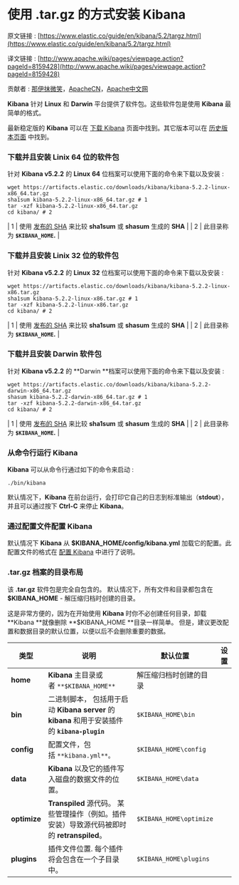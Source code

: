 # 使用 .tar.gz 的方式安装 Kibana

原文链接 : [https://www.elastic.co/guide/en/kibana/5.2/targz.html](https://www.elastic.co/guide/en/kibana/5.2/targz.html)

译文链接 : [http://www.apache.wiki/pages/viewpage.action?pageId=8159428](http://www.apache.wiki/pages/viewpage.action?pageId=8159428)

贡献者 : [那伊抹微笑](/display/~wangyangting)，[ApacheCN](/display/~apachecn)，[Apache中文网](/display/~apachechina)

**Kibana** 针对 **Linux** 和 **Darwin** 平台提供了软件包。这些软件包是使用 **Kibana** 最简单的格式。

最新稳定版的 **Kibana** 可以在 [下载 Kibana](https://www.elastic.co/downloads/kibana) 页面中找到。其它版本可以在 [历史版本页面](https://www.elastic.co/downloads/past-releases) 中找到。

### 下载并且安装 Linix 64 位的软件包

针对 **Kibana v5.2.2** 的 **Linux** **64** 位档案可以使用下面的命令来下载以及安装 : 

```
wget https://artifacts.elastic.co/downloads/kibana/kibana-5.2.2-linux-x86_64.tar.gz
sha1sum kibana-5.2.2-linux-x86_64.tar.gz # 1
tar -xzf kibana-5.2.2-linux-x86_64.tar.gz
cd kibana/ # 2
```

| 1 | 使用 [发布的 SHA](https://artifacts.elastic.co/downloads/kibana/kibana-5.2.1-linux-x86_64.tar.gz.sha1) 来比较 **sha1sum** 或 **shasum** 生成的 **SHA** |
| 2 | 此目录称为 **`$KIBANA_HOME`.** |

### 下载并且安装 Linix 32 位的软件包

针对 **Kibana v5.2.2** 的 **Linux** **32** 位档案可以使用下面的命令来下载以及安装 : 

```
wget https://artifacts.elastic.co/downloads/kibana/kibana-5.2.2-linux-x86.tar.gz
sha1sum kibana-5.2.2-linux-x86.tar.gz # 1
tar -xzf kibana-5.2.2-linux-x86.tar.gz
cd kibana/ # 2
```

| 1 | 使用 [发布的 SHA](https://artifacts.elastic.co/downloads/kibana/kibana-5.2.1-linux-x86_64.tar.gz.sha1) 来比较 **sha1sum** 或 **shasum** 生成的 **SHA** |
| 2 | 此目录称为 **`$KIBANA_HOME`.** |

### 下载并且安装 Darwin 软件包

针对 **Kibana v5.2.2** 的 **Darwin **档案可以使用下面的命令来下载以及安装 : 

```
wget https://artifacts.elastic.co/downloads/kibana/kibana-5.2.2-darwin-x86_64.tar.gz
shasum kibana-5.2.2-darwin-x86_64.tar.gz # 1
tar -xzf kibana-5.2.2-darwin-x86_64.tar.gz
cd kibana/ # 2
```

| 1 | 使用 [发布的 SHA](https://artifacts.elastic.co/downloads/kibana/kibana-5.2.1-linux-x86_64.tar.gz.sha1) 来比较 **sha1sum** 或 **shasum** 生成的 **SHA** |
| 2 | 此目录称为 **`$KIBANA_HOME`.** |

### 从命令行运行 Kibana

**Kibana** 可以从命令行通过如下的命令来启动 : 

```
./bin/kibana
```

默认情况下，**Kibana** 在前台运行，会打印它自己的日志到标准输出（**stdout**），并且可以通过按下 **Ctrl-C** 来停止 **Kibana**。

### 通过配置文件配置 Kibana

默认情况下 **Kibana** 从 **$KIBANA_HOME/config/kibana.yml** 加载它的配置。此配置文件的格式在 [配置 Kibana](/pages/viewpage.action?pageId=8159438) 中进行了说明。

### .tar.gz 档案的目录布局

该 **.tar.gz** 软件包是完全自包含的。 默认情况下，所有文件和目录都包含在 **$KIBANA_HOME** - 解压缩归档时创建的目录。

这是非常方便的，因为在开始使用 **Kibana** 时你不必创建任何目录，卸载 **Kibana **就像删除 **$KIBANA_HOME **目录一样简单。 但是，建议更改配置和数据目录的默认位置，以便以后不会删除重要的数据。

| 类型 | 说明 | 默认位置 | 设置 |
| --- | --- | --- | --- |
| **home** | **Kibana** 主目录或者 `**$KIBANA_HOME**` | 解压缩归档时创建的目录 |   |
| **bin** | 二进制脚本， 包括用于启动 **Kibana** **server** 的 **kibana** 和用于安装插件的 **`kibana-plugin`** | `$KIBANA_HOME\bin` |   |
| **config** | 配置文件，包括 `**kibana.yml**。` | `$KIBANA_HOME\config` |   |
| **data** | **Kibana** 以及它的插件写入磁盘的数据文件的位置。 | `$KIBANA_HOME\data` |   |
| **optimize** | **Transpiled** 源代码。 某些管理操作（例如。插件安装）导致源代码被即时的 **retranspiled**。 | `$KIBANA_HOME\optimize` |   |
| **plugins** | 插件文件位置. 每个插件将会包含在一个子目录中。 | `$KIBANA_HOME\plugins` |   |